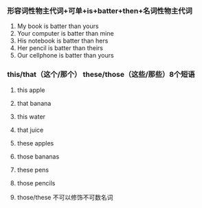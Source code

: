 ### 形容词性物主代词+可单+is+batter+then+名词性物主代词
1. My book is batter than yours
2. Your computer is batter than mine
3. His notebook is batter than hers
4. Her pencil is batter than theirs
5. Our cellphone is batter than yours

### this/that（这个/那个） these/those（这些/那些）8个短语

1. this apple
2. that banana
3. this water
4. that juice

5. these apples
6. those bananas
7. these pens
8. those pencils
9. those/these 不可以修饰不可数名词